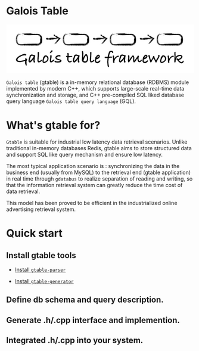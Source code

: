 
# Galois Table

![logo](galois-framework.jpeg)

`Galois table` (gtable) is a in-memory relational database (RDBMS) module implemented by modern C++, which supports large-scale real-time data synchronization and storage, and C++ pre-compiled SQL liked database query language `Galois table query language` (GQL).


# What's gtable for?

`Gtable` is suitable for industrial low latency data retrieval scenarios. Unlike traditional in-memory databases Redis, gtable aims to store structured data and support SQL like query mechanism and ensure low latency.

The most typical application scenario is : synchronizing the data in the business end (usually from MySQL) to the retrieval end (gtable application) in real time through `gdatabus` to realize separation of reading and writing, so that the information retrieval system can greatly reduce the time cost of data retrieval.

This model has been proved to be efficient in the industrialized online advertising retrieval system.

# Quick start

## Install gtable tools

* [Install `gtable-parser`](https://github.com/galois-advertising/gtable-parser)

* [Install `gtable-generator`](https://github.com/galois-advertising/gtable-generator)

## Define db schema and query description.

## Generate .h/.cpp interface and implemention.

## Integrated .h/.cpp into your system.

